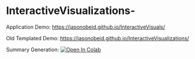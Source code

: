 ﻿# InteractiveVisualizations-
 
Application Demo:
https://jasonobeid.github.io/InteractiveVisuals/

Old Templated Demo:
https://jasonobeid.github.io/InteractiveVisualizations/

Summary Generation:
[![Open In Colab](https://colab.research.google.com/assets/colab-badge.svg)](https://colab.research.google.com/github/JasonObeid/InteractiveVisualizations/blob/master/SummaryGenerator.ipynb)
